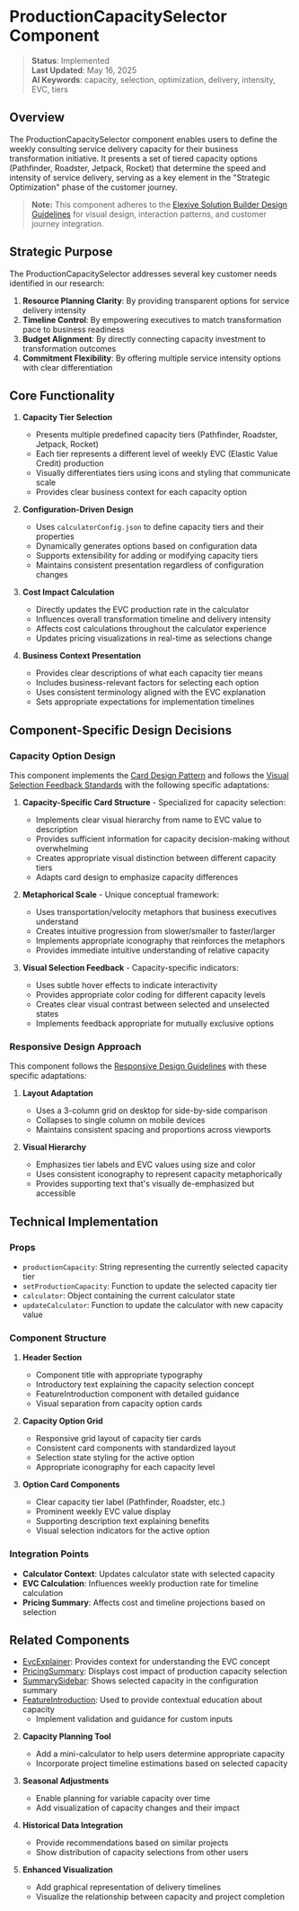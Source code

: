 # ProductionCapacitySelector Component

> **Status**: Implemented  
> **Last Updated**: May 16, 2025  
> **AI Keywords**: capacity, selection, optimization, delivery, intensity, EVC, tiers

## Overview

The ProductionCapacitySelector component enables users to define the weekly consulting service delivery capacity for their business transformation initiative. It presents a set of tiered capacity options (Pathfinder, Roadster, Jetpack, Rocket) that determine the speed and intensity of service delivery, serving as a key element in the "Strategic Optimization" phase of the customer journey.

> **Note:** This component adheres to the [Elexive Solution Builder Design Guidelines](./DesignGuidelines.md) for visual design, interaction patterns, and customer journey integration.

## Strategic Purpose

The ProductionCapacitySelector addresses several key customer needs identified in our research:

1. **Resource Planning Clarity**: By providing transparent options for service delivery intensity
2. **Timeline Control**: By empowering executives to match transformation pace to business readiness
3. **Budget Alignment**: By directly connecting capacity investment to transformation outcomes
4. **Commitment Flexibility**: By offering multiple service intensity options with clear differentiation

## Core Functionality

1. **Capacity Tier Selection**
   - Presents multiple predefined capacity tiers (Pathfinder, Roadster, Jetpack, Rocket)
   - Each tier represents a different level of weekly EVC (Elastic Value Credit) production
   - Visually differentiates tiers using icons and styling that communicate scale
   - Provides clear business context for each capacity option
   
2. **Configuration-Driven Design**
   - Uses `calculatorConfig.json` to define capacity tiers and their properties
   - Dynamically generates options based on configuration data
   - Supports extensibility for adding or modifying capacity tiers
   - Maintains consistent presentation regardless of configuration changes

3. **Cost Impact Calculation**
   - Directly updates the EVC production rate in the calculator
   - Influences overall transformation timeline and delivery intensity
   - Affects cost calculations throughout the calculator experience
   - Updates pricing visualizations in real-time as selections change

4. **Business Context Presentation**
   - Provides clear descriptions of what each capacity tier means
   - Includes business-relevant factors for selecting each option
   - Uses consistent terminology aligned with the EVC explanation
   - Sets appropriate expectations for implementation timelines

## Component-Specific Design Decisions

### Capacity Option Design

This component implements the [Card Design Pattern](./DesignGuidelines.md#1-card-design-pattern) and follows the [Visual Selection Feedback Standards](./DesignGuidelines.md#visual-selection-feedback-standards) with the following specific adaptations:

1. **Capacity-Specific Card Structure** - Specialized for capacity selection:
   - Implements clear visual hierarchy from name to EVC value to description
   - Provides sufficient information for capacity decision-making without overwhelming
   - Creates appropriate visual distinction between different capacity tiers
   - Adapts card design to emphasize capacity differences

2. **Metaphorical Scale** - Unique conceptual framework:
   - Uses transportation/velocity metaphors that business executives understand
   - Creates intuitive progression from slower/smaller to faster/larger
   - Implements appropriate iconography that reinforces the metaphors
   - Provides immediate intuitive understanding of relative capacity

3. **Visual Selection Feedback** - Capacity-specific indicators:
   - Uses subtle hover effects to indicate interactivity
   - Provides appropriate color coding for different capacity levels
   - Creates clear visual contrast between selected and unselected states
   - Implements feedback appropriate for mutually exclusive options

### Responsive Design Approach

This component follows the [Responsive Design Guidelines](./DesignGuidelines.md#responsive-design-guidelines) with these specific adaptations:

1. **Layout Adaptation**
   - Uses a 3-column grid on desktop for side-by-side comparison
   - Collapses to single column on mobile devices
   - Maintains consistent spacing and proportions across viewports

2. **Visual Hierarchy**
   - Emphasizes tier labels and EVC values using size and color
   - Uses consistent iconography to represent capacity metaphorically
   - Provides supporting text that's visually de-emphasized but accessible

## Technical Implementation

### Props

- `productionCapacity`: String representing the currently selected capacity tier
- `setProductionCapacity`: Function to update the selected capacity tier
- `calculator`: Object containing the current calculator state
- `updateCalculator`: Function to update the calculator with new capacity value

### Component Structure

1. **Header Section**
   - Component title with appropriate typography
   - Introductory text explaining the capacity selection concept
   - FeatureIntroduction component with detailed guidance
   - Visual separation from capacity option cards

2. **Capacity Option Grid**
   - Responsive grid layout of capacity tier cards
   - Consistent card components with standardized layout
   - Selection state styling for the active option
   - Appropriate iconography for each capacity level

3. **Option Card Components**
   - Clear capacity tier label (Pathfinder, Roadster, etc.)
   - Prominent weekly EVC value display
   - Supporting description text explaining benefits
   - Visual selection indicators for the active option

### Integration Points

- **Calculator Context**: Updates calculator state with selected capacity
- **EVC Calculation**: Influences weekly production rate for timeline calculation
- **Pricing Summary**: Affects cost and timeline projections based on selection

## Related Components

- [EvcExplainer](./EvcExplainer.md): Provides context for understanding the EVC concept
- [PricingSummary](./PricingSummary.md): Displays cost impact of production capacity selection
- [SummarySidebar](./SummarySidebar.md): Shows selected capacity in the configuration summary
- [FeatureIntroduction](./FeatureIntroduction.md): Used to provide contextual education about capacity
   - Implement validation and guidance for custom inputs

2. **Capacity Planning Tool**
   - Add a mini-calculator to help users determine appropriate capacity
   - Incorporate project timeline estimations based on selected capacity

3. **Seasonal Adjustments**
   - Enable planning for variable capacity over time
   - Add visualization of capacity changes and their impact

4. **Historical Data Integration**
   - Provide recommendations based on similar projects
   - Show distribution of capacity selections from other users

5. **Enhanced Visualization**
   - Add graphical representation of delivery timelines
   - Visualize the relationship between capacity and project completion